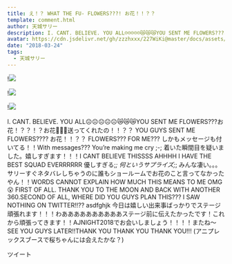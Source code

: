 ```yaml
---
title: え！？ WHAT THE FU- FLOWERS???! お花！！？？
template: comment.html
author: 天城サリー
description: I. CANT. BELIEVE. YOU ALL☹️☹️☹️☹️☹️😿😿😿YOU SENT ME FLOWERS???お花！？？！？お花💐🌼🌸送ってくれたの！！？？ YOU GUYS SENT ME FLOWERS???? お花！！？？ FLOWERS??? FOR ME??? しかもメッセージも付いてる！！...
avatar: https://cdn.jsdelivr.net/gh/zzzhxxx/227WiKi@master/docs/assets/photo/avatar/sally.jpg
date: "2018-03-24"
tags:
  - 天城サリー
---
```


!![](https://cdn.jsdelivr.net/gh/227WiKi/227WiKi-image@master/blog-image/sally-2018-03-24_1.jpg)

!![](https://cdn.jsdelivr.net/gh/227WiKi/227WiKi-image@master/blog-image/sally-2018-03-24_2.jpg)

!![](https://cdn.jsdelivr.net/gh/227WiKi/227WiKi-image@master/blog-image/sally-2018-03-24_3.jpg)


I. CANT. BELIEVE. YOU ALL☹️☹️☹️☹️☹️😿😿😿YOU SENT ME FLOWERS???お花！？？！？お花💐🌼🌸送ってくれたの！！？？ YOU GUYS SENT ME FLOWERS???? お花！！？？ FLOWERS??? FOR ME??? しかもメッセージも付いてる！！With messages??? You’re making me cry ;-; 着いた瞬間目を疑いました。嬉しすぎます！！！I CANT BELIEVE THISSSS AHHHH I HAVE THE BEST SQUAD EVERRRRRR 優しすぎる;_; 何というサプライズ;_; みんな凄い。。。サリーすぐネタバレしちゃうのに誰もショールームでお花のこと言ってなかったやん！！WORDS CANNOT EXPLAIN HOW MUCH THIS MEANS TO ME OMG 😮 FIRST OF ALL. THANK YOU TO THE MOON AND BACK WITH ANOTHER 360.SECOND OF ALL, WHERE DID YOU GUYS PLAN THIS??? I SAW NOTHING ON TWITTER!!?? asdfghjk 今日は嬉しい出来事ばっかりでステージ頑張れます！！！わああああああああああステージ前に伝えたかったです！これから頑張ってきます！！AJNIGHT2018でお会いしましょう！！！！またね〜SEE YOU GUYS LATER!!THANK YOU THANK YOU THANK YOU!!! (アニプレックスブースで桜ちゃんには会えたかな？)


ツイート



